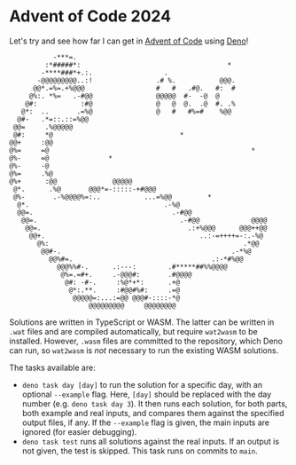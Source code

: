 # Advent of Code 2024

Let's try and see how far I can get in
[Advent of Code](https://adventofcode.com/) using [Deno](https://deno.com/)!

```
           -***=.
         :*#####*:                                     *
        -****###*+.:.                  .
       -@@@@@@@@@..:!                .# %.           @@@.
      @@*.=%=.+%@@@                  #   #   .#@.   #:  #
     @%:. *%=   .-#@@                @@@@@  #-  -@  @
    @#:           :#@                @   @  @.  .@  #. .%
   @*:  ..       .=%@                @   #   #%=#    %@@
  @#-   .*=::.::=%@@
 @@=     .%@@@@@
 @#:     *@                                *
@@+     :@@
@%=     =@                                                   *
@%-     =@               *
@%-     -@
@%=     .%@
@%+      :@@              @@@@@
 @*.      .%@       @@@*=-:::::-+#@@@
 @%-       .-%@@@@%=:..           ...=%@@         *
  @*.                                  .-%@
  @@=.                                   .-#@@
   @@=.                                    .-#@@             @@@@
    @@=.                                     .:+%@@@      @@@++@@
     @@+.                                       ..:-=++++=-:.-%@
       @%:                                                 .*@@
        @@#-.                                           .-*%@
          @@%#=.                                   .:-*#%@@
            @@@%%#-.      .:---:        .#*****##%%@@@@
             @%=.=#+.     .-@@@#:       .#@@@@
              @#: -#-.     :%@*+*:      .+@
               @*:.**.     :#@@#%#:     .=@
                @@@@@=:...:=@@ @@@#-::::-*@
                    @@@@@@@@@     @@@@@@@@
```

Solutions are written in TypeScript or WASM. The latter can be written in `.wat`
files and are compiled automatically, but require `wat2wasm` to be installed.
However, `.wasm` files are committed to the repository, which Deno can run, so
`wat2wasm` is _not_ necessary to run the existing WASM solutions.

The tasks available are:

- `deno task day [day]` to run the solution for a specific day, with an optional
  `--example` flag. Here, `[day]` should be replaced with the day number (e.g.
  `deno task day 3`). It then runs each solution, for both parts, both example
  and real inputs, and compares them against the specified output files, if any.
  If the `--example` flag is given, the main inputs are ignored (for easier
  debugging).
- `deno task test` runs all solutions against the real inputs. If an output is
  not given, the test is skipped. This task runs on commits to `main`.
